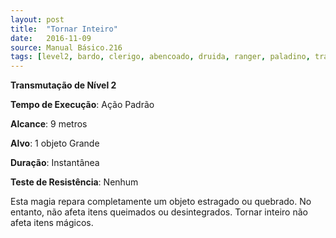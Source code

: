 ```yaml
---
layout: post
title:  "Tornar Inteiro"
date:   2016-11-09
source: Manual Básico.216
tags: [level2, bardo, clerigo, abencoado, druida, ranger, paladino, transmutacao, padrao, metros, objeto, instantanea, nenhum]
---
```


**Transmutação de Nível 2**

**Tempo de Execução**: Ação Padrão

**Alcance**: 9 metros

**Alvo**: 1 objeto Grande

**Duração**: Instantânea

**Teste de Resistência**: Nenhum

Esta magia repara completamente um objeto estragado ou quebrado. No entanto, não afeta itens queimados ou desintegrados.
Tornar inteiro não afeta itens mágicos.
